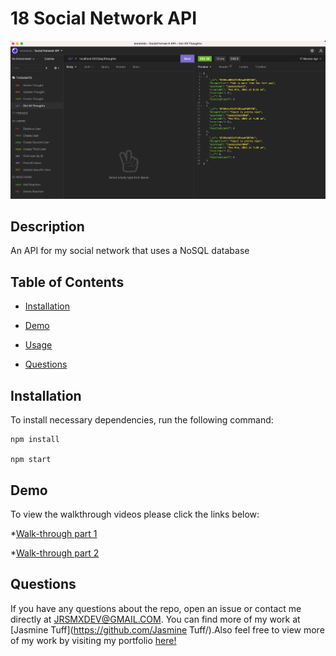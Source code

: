 # 18 Social Network API
 
  ![alt text](https://github.com/JASMINETUFF/Social-Media-API/blob/main/demoPic.png?raw=true)

  
  ## Description
  
  An API for my social network that uses a NoSQL database
  
  ## Table of Contents 
  
  * [Installation](#installation)

  * [Demo](#demo)
  
  * [Usage](#usage)

  * [Questions](#questions)


  
  ## Installation
  
  To install necessary dependencies, run the following command:
  
  ```
  npm install
  
  npm start
  ```

## Demo
  
 To view the walkthrough videos please click the links below: 

  *[Walk-through part 1](https://bit.ly/socialNetworkAPI_Walkthrough_1)

  *[Walk-through part 2](https://bit.ly/socialNetworkAPI_Walkthrough_2)


  
  ## Questions
  
  If you have any questions about the repo, open an issue or contact me directly at JRSMXDEV@GMAIL.COM. You can find more of my work at [Jasmine Tuff](https://github.com/Jasmine Tuff/).Also feel free to view more of my work by visiting my portfolio [here!](https://jasminetuff.github.io/Portfolio/Index.html)
  
  
